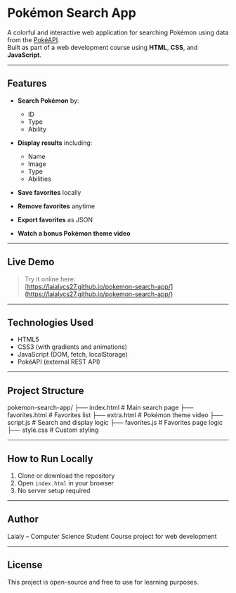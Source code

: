 # Pokémon Search App

A colorful and interactive web application for searching Pokémon using data from the [PokéAPI](https://pokeapi.co/).  
Built as part of a web development course using **HTML**, **CSS**, and **JavaScript**.

---

##  Features

- **Search Pokémon** by:
  - ID
  - Type
  - Ability

- **Display results** including:
  - Name
  - Image
  - Type
  - Abilities

- **Save favorites** locally
- **Remove favorites** anytime
- **Export favorites** as JSON
- **Watch a bonus Pokémon theme video**

---

## Live Demo

> Try it online here:  
> [https://laialycs27.github.io/pokemon-search-app/](https://laialycs27.github.io/pokemon-search-app/)

---

## Technologies Used

- HTML5
- CSS3 (with gradients and animations)
- JavaScript (DOM, fetch, localStorage)
- PokéAPI (external REST API)

---

## Project Structure

pokemon-search-app/
├── index.html # Main search page
├── favorites.html # Favorites list
├── extra.html # Pokémon theme video
├── script.js # Search and display logic
├── favorites.js # Favorites page logic
├── style.css # Custom styling


---

##  How to Run Locally

1. Clone or download the repository  
2. Open `index.html` in your browser  
3. No server setup required

---

##  Author

Laialy – Computer Science Student 
Course project for web development

---

## License

This project is open-source and free to use for learning purposes.
